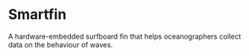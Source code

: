 # Smartfin
A hardware-embedded surfboard fin that helps oceanographers collect data on the behaviour of waves.
